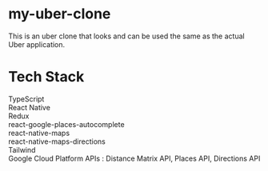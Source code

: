 # my-uber-clone

This is an uber clone that looks and can be used the same as the actual Uber application.

# Tech Stack
TypeScript \
React Native \
Redux \
react-google-places-autocomplete \
react-native-maps \
react-native-maps-directions \
Tailwind \
Google Cloud Platform APIs : Distance Matrix API, Places API, Directions API
